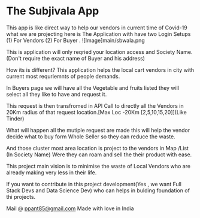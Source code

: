 # The Subjivala App
This app is like direct way to help our vendors in current time of Covid-19 what we are projecting here is 
The Application with have two Login Setups (1) For Vendors (2) For Buyer .
![Image]main/sbwala.png

This is application will only reqried your location access and Society Name.(Don't require the exact name of Buyer and his address)

How its is different?
This application helps the local cart vendors in city with current most requriemnts of people demands.

In Buyers page we will have all the Vegetable and fruits listed they will select all they like to have and request it.

This request is then transfromed in API Call to directly all the Vendors in 20Km radius of that request location.[Max Loc -20Km [2,5,10,15,20]](Like Tinder)

What will happen all the mutiple request are made this will help the vendor decide what to buy form Whole Seller so they can reduce the waste.

And those cluster most area location is project to the vendors in Map /List (In Society Name) Were they can roam and sell the their product with ease.

This project main vision is to minimise the waste of Local Vendors who are already making very less in their life. 

If you want to contribute in this project development(Yes , we want Full Stack Devs and Data Science Dev) who can helps in bulding foundation of thi projects.

Mail @ ppant85@gmail.com
Made with love in India 
